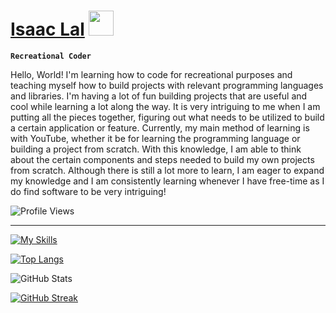 # [Isaac Lal](https://isaaclal.com/) <img src="https://media.giphy.com/media/hvRJCLFzcasrR4ia7z/giphy.gif" width="40px" />

**`Recreational Coder`**

Hello, World! I'm learning how to code for recreational purposes and teaching myself how to build projects with relevant programming languages and libraries. I'm having a lot of fun building projects that are useful and cool while learning a lot along the way. It is very intriguing to me when I am putting all the pieces together, figuring out what needs to be utilized to build a certain application or feature. Currently, my main method of learning is with YouTube, whether it be for learning the programming language or building a project from scratch. With this knowledge, I am able to think about the certain components and steps needed to build my own projects from scratch. Although there is still a lot more to learn, I am eager to expand my knowledge and I am consistently learning whenever I have free-time as I do find software to be very intriguing!

![Profile Views](https://komarev.com/ghpvc/?username=isaac-lal)

---

[![My Skills](https://skillicons.dev/icons?i=html,css,javascript,react,mongodb,nodejs,express,nextjs,tailwindcss,git,vscode,vercel)](https://skillicons.dev)

<!-- STATS -->

[![Top Langs](https://github-readme-stats.vercel.app/api/top-langs/?username=isaac-lal&theme=transparent&hide_border=true)](https://github.com/isaac-lal/github-readme-stats)

![GitHub Stats](https://github-readme-stats.vercel.app/api?username=isaac-lal&include_all_commits=true&show_icons=true&show=reviews,discussions_started,discussions_answered,prs_merged&hide=issues,contribs&theme=transparent&hide_border=true&rank_icon=github)

[![GitHub Streak](https://github-readme-streak-stats.herokuapp.com?user=isaac-lal&theme=transparent&hide_border=true)](https://git.io/streak-stats)
